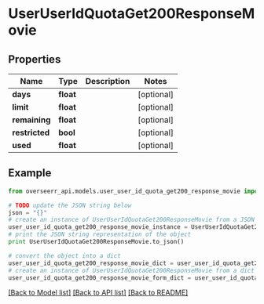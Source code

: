 # UserUserIdQuotaGet200ResponseMovie


## Properties
Name | Type | Description | Notes
------------ | ------------- | ------------- | -------------
**days** | **float** |  | [optional] 
**limit** | **float** |  | [optional] 
**remaining** | **float** |  | [optional] 
**restricted** | **bool** |  | [optional] 
**used** | **float** |  | [optional] 

## Example

```python
from overseerr_api.models.user_user_id_quota_get200_response_movie import UserUserIdQuotaGet200ResponseMovie

# TODO update the JSON string below
json = "{}"
# create an instance of UserUserIdQuotaGet200ResponseMovie from a JSON string
user_user_id_quota_get200_response_movie_instance = UserUserIdQuotaGet200ResponseMovie.from_json(json)
# print the JSON string representation of the object
print UserUserIdQuotaGet200ResponseMovie.to_json()

# convert the object into a dict
user_user_id_quota_get200_response_movie_dict = user_user_id_quota_get200_response_movie_instance.to_dict()
# create an instance of UserUserIdQuotaGet200ResponseMovie from a dict
user_user_id_quota_get200_response_movie_form_dict = user_user_id_quota_get200_response_movie.from_dict(user_user_id_quota_get200_response_movie_dict)
```
[[Back to Model list]](../README.md#documentation-for-models) [[Back to API list]](../README.md#documentation-for-api-endpoints) [[Back to README]](../README.md)


